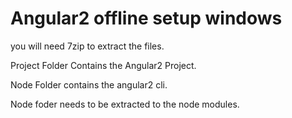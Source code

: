 # Angular2 offline setup windows

you will need 7zip to extract the files.

Project Folder Contains the Angular2 Project.

Node Folder contains the angular2 cli.

Node foder needs to be extracted to the node modules.
